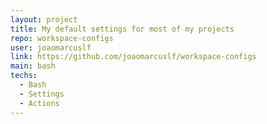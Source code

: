 ```yaml
---
layout: project
title: My default settings for most of my projects
repo: workspace-configs
user: joaomarcuslf
link: https://github.com/joaomarcuslf/workspace-configs
main: bash
techs:
  - Bash
  - Settings
  - Actions
---
```


